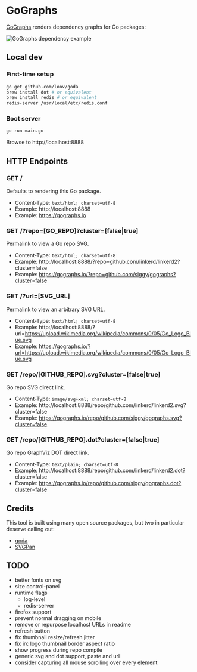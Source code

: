 # GoGraphs

[GoGraphs](https://gographs.io) renders dependency graphs for Go packages:

![GoGraphs dependency example](https://gographs.io/repo/github.com/siggy/gographs.svg?cluster=false "GoGraphs Dependencies")

## Local dev

### First-time setup

```bash
go get github.com/loov/goda
brew install dot # or equivalent
brew install redis # or equivalent
redis-server /usr/local/etc/redis.conf
```

### Boot server

```bash
go run main.go
```

Browse to http://localhost:8888

## HTTP Endpoints

### GET /

Defaults to rendering this Go package.

- Content-Type: `text/html; charset=utf-8`
- Example: http://localhost:8888
- Example: https://gographs.io

### GET /?repo=[GO_REPO]?cluster=[false|true]

Permalink to view a Go repo SVG.

- Content-Type: `text/html; charset=utf-8`
- Example: http://localhost:8888/?repo=github.com/linkerd/linkerd2?cluster=false
- Example: https://gographs.io/?repo=github.com/siggy/gographs?cluster=false

### GET /?url=[SVG_URL]

Permalink to view an arbitrary SVG URL.

- Content-Type: `text/html; charset=utf-8`
- Example: http://localhost:8888/?url=https://upload.wikimedia.org/wikipedia/commons/0/05/Go_Logo_Blue.svg
- Example: https://gographs.io/?url=https://upload.wikimedia.org/wikipedia/commons/0/05/Go_Logo_Blue.svg

### GET /repo/[GITHUB_REPO].svg?cluster=[false|true]

Go repo SVG direct link.

- Content-Type: `image/svg+xml; charset=utf-8`
- Example: http://localhost:8888/repo/github.com/linkerd/linkerd2.svg?cluster=false
- Example: https://gographs.io/repo/github.com/siggy/gographs.svg?cluster=false

### GET /repo/[GITHUB_REPO].dot?cluster=[false|true]

Go repo GraphViz DOT direct link.

- Content-Type: `text/plain; charset=utf-8`
- Example:  http://localhost:8888/repo/github.com/linkerd/linkerd2.dot?cluster=false
- Example:  https://gographs.io/repo/github.com/siggy/gographs.dot?cluster=false

## Credits

This tool is built using many open source packages, but two in particular
deserve calling out:

- [goda](https://github.com/loov/goda)
- [SVGPan](https://github.com/ariutta/svg-pan-zoom)

## TODO

- better fonts on svg
- size control-panel
- runtime flags
  - log-level
  - redis-server
- firefox support
- prevent normal dragging on mobile
- remove or repurpose localhost URLs in readme
- refresh button
- fix thumbnail resize/refresh jitter
- fix irc logo thumbnail border aspect ratio
- show progress during repo compile
- generic svg and dot support, paste and url
- consider capturing all mouse scrolling over every element
